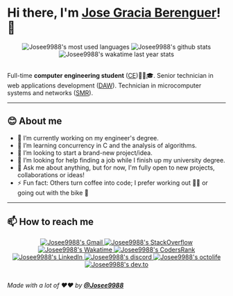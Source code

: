 <!-- markdownlint-disable MD033 MD042-->

# Hi there, I'm **[Jose Gracia Berenguer](https://jgracia.es)**! 👋

<div align="center" style="text-align:center">
    <img src="https://github-readme-stats.vercel.app/api/top-langs/?username=Josee9988&theme=monokai&hide=html" alt="Josee9988's most used languages">
    <img src="https://github-readme-stats.vercel.app/api?username=Josee9988&show_icons=true&theme=monokai&count_private=true" alt="Josee9988's github stats">
    <img src="https://github-readme-stats.vercel.app/api/wakatime?username=Josee9988&hide_progress=false&layout=compact&custom_title=Wakatime%20last%20year%20Stats" alt="Josee9988's wakatime last year stats">
</div>

<br>

Full-time **computer engineering student** ([CE](https://www.upv.es/contenidos/SMAT/epsa/756188normalc.html))🧑‍🎓🎓. Senior technician in web applications development ([DAW](https://www.todofp.es/que-como-y-donde-estudiar/que-estudiar/familia/loe/informatica-comunicaciones/des-aplicaciones-web.html)). Technician in microcomputer systems and networks ([SMR](https://www.todofp.es/que-como-y-donde-estudiar/que-estudiar/familia/loe/informatica-comunicaciones/sistemas-microniformaticos-redes.html)).

---

## **😊 About me**

- 🔭 I’m currently working on my engineer's degree.
- 🌱 I’m learning concurrency in C and the analysis of algorithms.
- 👯 I’m looking to start a brand-new project/idea.
- 🤔 I’m looking for help finding a job while I finish up my university degree.
- 💬 Ask me about anything, but for now, I'm fully open to new projects, collaborations or ideas!
- ⚡ Fun fact: Others turn coffee into code; I prefer working out 🏋🏽 or going out with the bike 🚴

---

## **📫 How to reach me**

<div align="center" style="text-align:center">
  <a href="mailto:jgracia9988@gmail.com">
    <img src="https://img.shields.io/badge/-Gmail-EA4335?style=for-the-badge&logo=Gmail&logoColor=white" alt="Josee9988's Gmail">
  </a>
  <a href="https://stackoverflow.com/users/9630043/jose998/">
    <img src="https://img.shields.io/badge/-SO-F58025?style=for-the-badge&logo=StackOverflow&logoColor=white" alt="Josee9988's StackOverflow">
  </a>
  <a href="https://wakatime.com/@Josee9988/">
    <img src="https://img.shields.io/badge/-WakaTime-c14430?style=for-the-badge&logo=Wakatime&logoColor=white@Josee9988&color=green" alt="Josee9988's Wakatime">
  </a>
  <a href="https://profile.codersrank.io/user/josee9988/">
    <img src="https://img.shields.io/badge/CodersRank-67A4AC?style=for-the-badge&logo=codersrank&logoColor=white" alt="Josee9988's CodersRank">
  </a>
  <a href="https://www.linkedin.com/in/jose-gracia/">
    <img src="https://img.shields.io/badge/LinkedIn-0A66C2?style=for-the-badge&logo=linkedin&logoColor=white" alt="Josee9988's LinkedIn">
  </a>
  <a href="https://discord.gg/mzGepKfE5q">
    <img src="https://img.shields.io/badge/Discord-7289DA?style=for-the-badge&logo=discord&logoColor=white" alt="Josee9988's discord">
  </a>  <a href="https://octolife.now.sh/Josee9988">
    <img src="https://img.shields.io/badge/OctoLife-333?style=for-the-badge&logo=github&logoColor=white" alt="Josee9988's octolife">
  </a>
  <a href="https://dev.to/josee9988">
    <img src="https://img.shields.io/badge/Dev.to-0A0A0A?style=for-the-badge&logo=dev.to&logoColor=white" alt="Josee9988's dev.to">
  </a>
</div>

<br>

_Made with a lot of ❤️❤️ by **[@Josee9988](https://github.com/Josee9988)**_
